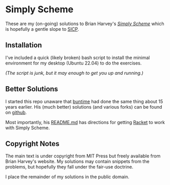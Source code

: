 # Simply Scheme

These are my (on-going) solutions to Brian Harvey's [*Simply
Scheme*](http://www.cs.berkeley.edu/~bh/ss-toc2.html) which is
hopefully a gentle slope to
[SICP](https://sarabander.github.io/sicp/).

## Installation

I've included a quick (likely broken) bash script to install the
minimal environment for my desktop (Ubuntu 22.04) to do the
exercises.

_(The script is junk, but it may enough to get you up and running.)_

## Better Solutions

I started this repo unaware that [buntime](https://github.com/buntine)
had done the same thing about 15 years earlier. His (much better)
solutions (and various forks) can be found on
[github](https://github.com/buntine/Simply-Scheme-Exercises).

Most importantly, his
[README.md](https://github.com/buntine/Simply-Scheme-Exercises) has
directions for getting [Racket](https://racket-lang.org/) to work with
Simply Scheme.

## Copyright Notes

The main text is under copyright from MIT Press but freely available
from Brian Harvey's website. My solutions may contain snippets from
the problems, but hopefully they fall under the fair-use
doctrine.

I place the remainder of my solutions in the public domain.
